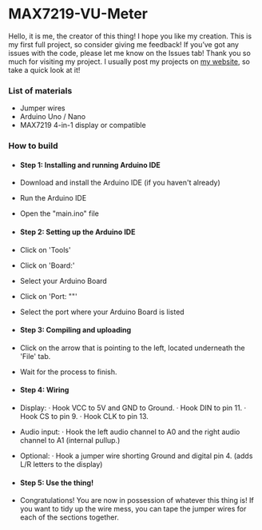 # MAX7219-VU-Meter

Hello, it is me, the creator of this thing! I hope you like my creation. This is my first full project, so consider giving me feedback! If you’ve got any issues with the code, please let me know on the Issues tab! Thank you so much for visiting my project. I usually post my projects on [my website](http://www.mer08.cf/ "my website"), so take a quick look at it!

### List of materials

- Jumper wires
- Arduino Uno / Nano
- MAX7219 4-in-1 display or compatible

### How to build

- #### Step 1: Installing and running Arduino IDE

 - Download and install the Arduino IDE (if you haven't already)
 - Run the Arduino IDE
 - Open the "main.ino" file

- #### Step 2: Setting up the Arduino IDE

 - Click on 'Tools'
 - Click on 'Board:'
 - Select your Arduino Board
 - Click on 'Port: ""'
 - Select the port where your Arduino Board is listed
- #### Step 3: Compiling and uploading
 - Click on the arrow that is pointing to the left, located underneath the 'File' tab.
 - Wait for the process to finish.
- #### Step 4: Wiring
 - Display:
   · Hook VCC to 5V and GND to Ground.
   · Hook DIN to pin 11.
   · Hook CS to pin 9.
   · Hook CLK to pin 13.
  - Audio input:
   · Hook the left audio channel to A0 and the right audio channel to A1 (internal pullup.)
  - Optional:
   · Hook a jumper wire shorting Ground and digital pin 4. (adds L/R letters to the display)
- #### Step 5: Use the thing!
 - Congratulations! You are now in possession of whatever this thing is! If you want to tidy up the wire mess, you can tape the jumper wires for each of the sections together.
